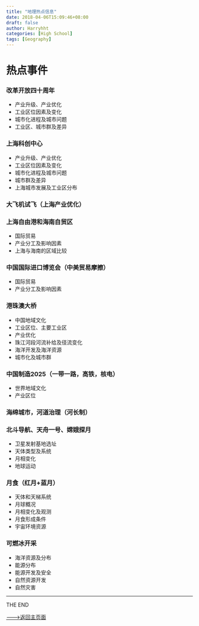 ```yaml
---
title: "地理热点信息"
date: 2018-04-06T15:09:46+08:00
draft: false
author: Harryhht 
categories: [High School]
tags: [Geography]
---
```


# **热点事件**

### 改革开放四十周年
+ 产业升级、产业优化
+ 工业区位因素及变化
+ 城市化进程及城市问题
+ 工业区、城市群及差异  


### 上海科创中心
+ 产业升级、产业优化
+ 工业区位因素及变化
+ 城市化进程及城市问题	
+ 城市群及差异	
+ 上海城市发展及工业区分布

### 大飞机试飞（上海产业优化）

### 上海自由港和海南自贸区
+ 国际贸易
+ 产业分工及影响因素
+ 上海与海南的区域比较

### 中国国际进口博览会（中美贸易摩擦）
+ 国际贸易
+ 产业分工及影响因素

### 港珠澳大桥
+ 中国地域文化
+ 工业区位、主要工业区
+ 产业优化
+ 珠江河段河流补给及径流变化
+ 海洋开发及海洋资源
+ 城市化及城市群

### 中国制造2025（一带一路，高铁，核电）
+ 世界地域文化
+ 产业区位

### 海绵城市，河道治理（河长制）

### 北斗导航、天舟一号、嫦娥探月
+ 卫星发射基地选址
+ 天体类型及系统
+ 月相变化
+ 地球运动

### 月食（红月+蓝月）
+ 天体和天梯系统
+ 月球概况
+ 月相变化及观测
+ 月食形成条件
+ 宇宙环境资源

### 可燃冰开采
+ 海洋资源及分布
+ 能源分布
+ 能源开发及安全
+ 自然资源开发
+ 自然灾害

----
THE END

[--->返回主页面](/index)
